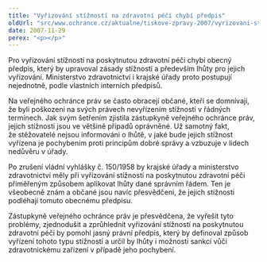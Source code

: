 ```yaml
---
title: "Vyřizování stížností na zdravotní péči chybí předpis"
oldUrl: "src/www.ochrance.cz/aktualne/tiskove-zpravy-2007/vyrizovani-stiznosti-na-zdravotni-peci-chybi-predpis"
date: 2007-11-29
perex: "<p></p>"
---
```


<!-- imported from the old website -->

<p class="Normln-web">Pro vyřizování stížností na poskytnutou zdravotní péči chybí obecný předpis, který by upravoval zásady stížností a především lhůty pro jejich vyřizování. Ministerstvo zdravotnictví i krajské úřady proto postupují nejednotně, podle vlastních interních předpisů.</p><p class="Normln-web">Na veřejného ochránce práv se často obracejí občané, kteří se domnívají, že byli poškozeni na svých právech nevyřízením stížností v řádných termínech. Jak svým šetřením zjistila zástupkyně veřejného ochránce práv, jejich stížnosti jsou ve většině případů oprávněné. Už samotný fakt, že stěžovatelé nejsou informováni o lhůtě, v jaké bude jejich stížnost vyřízena je pochybením proti principům dobré správy a vzbuzuje v lidech nedůvěru v úřady.</p><p class="Normln-web">Po zrušení vládní vyhlášky č. 150/1958 by krajské úřady a ministerstvo zdravotnictví měly při vyřizování stížností na poskytnutou zdravotní péči přiměřeným způsobem aplikovat lhůty dané správním řádem. Ten je všeobecně znám a občané jsou navíc přesvědčeni, že jejich stížnosti podléhají tomuto obecnému předpisu.</p><p class="Normln-web">Zástupkyně veřejného ochránce práv je přesvědčena, že vyřešit tyto problémy, zjednodušit a zprůhlednit vyřizování stížností na poskytnutou zdravotní péči by pomohl jasný právní předpis, který by definoval způsob vyřízení tohoto typu stížností a určil by lhůty i možnosti sankcí vůči zdravotnickému zařízení v případě jeho pochybení.</p><p class="Normln"> </p>
